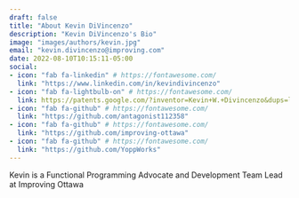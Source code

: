 ```yaml
---
draft: false
title: "About Kevin DiVincenzo"
description: "Kevin DiVincenzo's Bio"
image: "images/authors/kevin.jpg"
email: "kevin.divincenzo@improving.com"
date: 2022-08-10T10:15:11-05:00
social:
- icon: "fab fa-linkedin" # https://fontawesome.com/
  link: "https://www.linkedin.com/in/kevindivincenzo"
- icon: "fab fa-lightbulb-on" # https://fontawesome.com/
  link: https://patents.google.com/?inventor=Kevin+W.+Divincenzo&dups=language
- icon: "fab fa-github" # https://fontawesome.com/
  link: "https://github.com/antagonist112358"
- icon: "fab fa-github" # https://fontawesome.com/
  link: "https://github.com/improving-ottawa"
- icon: "fab fa-github" # https://fontawesome.com/
  link: "https://github.com/YoppWorks"
---
```


Kevin is a Functional Programming Advocate and Development Team Lead at Improving Ottawa
